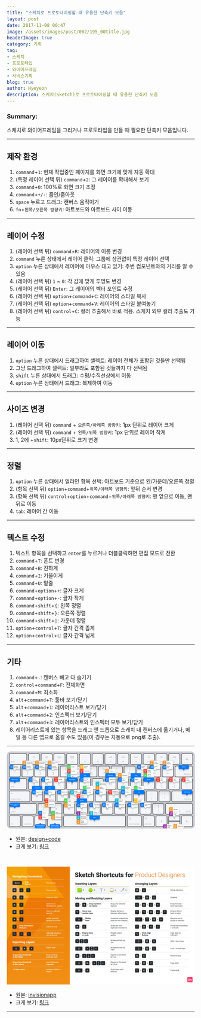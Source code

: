 ```yaml
---
title: "스케치로 프로토타이핑할 때 유용한 단축키 모음"
layout: post
date: 2017-11-08 00:47
image: /assets/images/post/002/195_00title.jpg
headerImage: true
category: 기획
tag:
- 스케치
- 프로토타입
- 와이어프레임
- 서비스기획
blog: true
author: Hyeyeon
description: 스케치(Sketch)로 프로토타이핑할 때 유용한 단축키 모음
---
```


### Summary:

스케치로 와이어프레임을 그리거나 프로토타입을 만들 때 필요한 단축키 모음입니다.

---

## 제작 환경

1. `command`+`1`: 현재 작업중인 페이지를 화면 크기에 맞게 자동 확대
2. (특정 레이어 선택 뒤) `command`+`2`: 그 레이어를 확대해서 보기
3. `command`+`0`: 100%로 화면 크기 조정
4. `command`+`+/-`: 줌인/줌아웃
5. `space` 누르고 드래그: 캔버스 움직이기
6. `fn`+`왼쪽/오른쪽 방향키`: 아트보드와 아트보드 사이 이동

---

## 레이어 수정

1. (레이어 선택 뒤) `command`+`R`: 레이어의 이름 변경
2. `command` 누른 상태에서 레이어 클릭: 그룹에 상관없이 특정 레이어 선택
3. `option` 누른 상태에서 레이어에 마우스 대고 있기: 주변 컴포넌트와의 거리를 알 수 있음
4. (레이어 선택 뒤) `1` ~ `0`: 각 값에 맞게 투명도 변경
5. (레이어 선택 뒤) `Enter`: 그 레이어의 벡터 포인트 수정
6. (레이어 선택 뒤) `option`+`command`+`C`: 레이어의 스타일 복사
7. (레이어 선택 뒤) `option`+`command`+`V`: 레이어의 스타일 붙여놓기
8. (레이어 선택 뒤) `control`+`C`: 컬러 추출해서 바로 적용. 스케치 외부 컬러 추출도 가능

---

## 레이어 이동

1. `option` 누른 상태에서 드래그하여 셀렉트: 레이어 전체가 포함된 것들만 선택됨
2. 그냥 드래그하여 셀렉트: 일부라도 포함된 것들까지 다 선택됨
3. `shift` 누른 상태에서 드래그: 수평/수직선상에서 이동
4. `option` 누른 상태에서 드래그: 복제하여 이동

---

## 사이즈 변경

1. (레이어 선택 뒤) `command` + `오른쪽/아래쪽 방향키`: 1px 단위로 레이어 크게
2. (레이어 선택 뒤) `command` + `왼쪽/위쪽 방향키`: 1px 단위로 레이어 작게
3. 1, 2에 +`shift`: 10px단위로 크기 변경

---

## 정렬

1. `option` 누른 상태에서 얼라인 항목 선택: 아트보드 기준으로 왼/가운데/오른쪽 정렬
2. (항목 선택 뒤) `option`+`command`+`위쪽/아래쪽 방향키`: 앞뒤 순서 변경
3. (항목 선택 뒤) `control`+`option`+`command`+`위쪽/아래쪽 방향키`: 맨 앞으로 이동, 맨 뒤로 이동
4. `tab`: 레이어 간 이동

---

## 텍스트 수정

1. 텍스트 항목을 선택하고 `enter`를 누르거나 더블클릭하면 편집 모드로 전환
2. `command`+`T`: 폰트 변경
3. `command`+`B`: 진하게
4. `command`+`I`: 기울이게
5. `command`+`U`: 밑줄
6. `command`+`option`+`+`: 글자 크게
7. `command`+`option`+`-`: 글자 작게
8. `command`+`shift`+`{`: 왼쪽 정렬
9. `command`+`shift`+`}`: 오른쪽 정렬
10. `command`+`shift`+`|`: 가운데 정렬
11. `option`+`control`+`T`: 글자 간격 좁게
12. `option`+`control`+`L`: 글자 간격 넓게

---

## 기타

1. `command`+`.`: 캔버스 빼고 다 숨기기
2. `control`+`command`+`F`: 전체화면
3. `command`+`M`: 최소화
4. `alt`+`command`+`T`: 툴바 보기/닫기
5. `alt`+`command`+`1`: 레이어리스트 보기/닫기
6. `alt`+`command`+`2`: 인스펙터 보기/닫기
7. `alt`+`command`+`3`: 레이어리스트와 인스펙터 모두 보기/닫기
8. 레이어리스트에 있는 항목을 드래그 앤 드롭으로 스캐치 내 캔버스에 옮기거나, 메일 등 다른 앱으로 옮길 수도 있음(이 경우는 자동으로 png로 추출).

---

![pic1](/assets/images/post/002/195_01.png)

* 원본: [design+code](http://v1.designcode.io/sketch-keyboard)
* 크게 보기: [링크](https://imyeonn.github.io/assets/images/post/002/195_01.png)

<br>

![pic1](/assets/images/post/002/195_02.jpg)

* 원본: [invisionapp](https://www.invisionapp.com/blog/sketch-shortcuts/)
* 크게 보기: [링크](https://imyeonn.github.io/assets/images/post/002/195_02.jpg)

---
